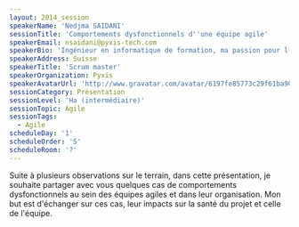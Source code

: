 ```yaml
---
layout: 2014_session
speakerName: 'Nedjma SAIDANI'
sessionTitle: 'Comportements dysfonctionnels d''une équipe agile'
speakerEmail: nsaidani@pyxis-tech.com
speakerBio: 'Ingénieur en informatique de formation, ma passion pour l’agilité a débuté en 2007 en découvrant un peu par hasard les pratiques d’Extreme Programming. J’ai d’abord commencé à m’intéresser aux aspects techniques (TDD, refactoring, intégration continue…) et à essayer le maximum de pratiques sur mes projets, puis finalement aux valeurs et principes véhiculés dans le manifeste agile, et depuis je ne veux plus travailler sur un projet non agile ! ScrumMaster depuis 2010, j’interviens chez différents clients, où j’ai toujours le plaisir d’accompagner des équipes à adopter l’agilité et mettre en place Scrum/XP.'
speakerAddress: Suisse
speakerTitle: 'Scrum master'
speakerOrganization: Pyxis
speakerAvatarUrl: 'http://www.gravatar.com/avatar/6197fe85773c29f61ba9059f22d08f30?size=200&default=mm'
sessionCategory: Présentation
sessionLevel: 'Ha (intermédiaire)'
sessionTopic: Agile
sessionTags:
  - Agile
scheduleDay: '1'
scheduleOrder: '5'
scheduleRoom: '?'
---
```


Suite à plusieurs observations sur le terrain, dans cette présentation, je souhaite partager avec vous quelques cas de comportements dysfonctionnels au sein des équipes agiles et dans leur organisation. Mon but est d'échanger sur ces cas, leur impacts sur la santé du projet et celle de l'équipe.
